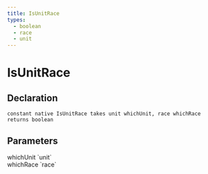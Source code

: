 ```yaml
---
title: IsUnitRace
types:
  - boolean
  - race
  - unit
---
```


# IsUnitRace

## Declaration

```
constant native IsUnitRace takes unit whichUnit, race whichRace returns boolean
```

## Parameters
<dl>
  <dt>whichUnit `unit`</dt>
  <dd></dd>

  <dt>whichRace `race`</dt>
  <dd></dd>
</dl>